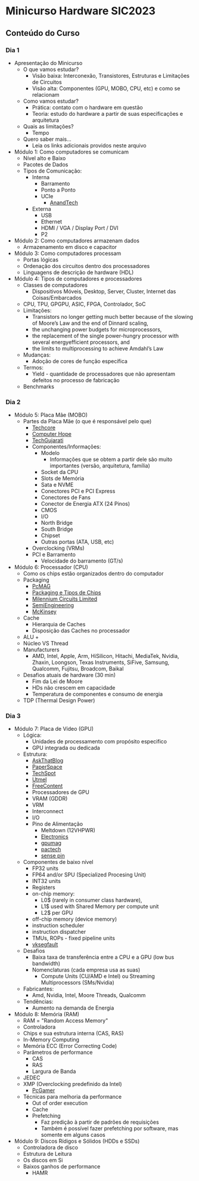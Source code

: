 # Minicurso Hardware SIC2023

## Conteúdo do Curso

### Dia 1

+ Apresentação do Minicurso
	+ O que vamos estudar?
		+ Visão baixa: Interconexão, Transistores, Estruturas e Limitações de Circuitos
		+ Visão alta: Componentes (GPU, MOBO, CPU, etc) e como se relacionam
	+ Como vamos estudar?
		+ Prática: contato com o hardware em questão
		+ Teoria: estudo do hardware a partir de suas especificações e arquitetura
	+ Quais as limitações?
		+ Tempo 
	+ Quero saber mais...
		+ Leia os links adicionais providos neste arquivo
+ Módulo 1: Como computadores se comunicam
	+ Nível alto e Baixo
	+ Pacotes de Dados
	+ Tipos de Comunicação:
		+ Interna
			+ Barramento
			+ Ponto a Ponto
			+ UCIe
				+ [AnandTech](https://www.anandtech.com/show/17288/universal-chiplet-interconnect-express-ucie-announced-setting-standards-for-the-chiplet-ecosystem) 
		+ Externa
			+ USB
			+ Ethernet
			+ HDMI / VGA / Display Port / DVI
			+ P2
+ Módulo 2: Como computadores armazenam dados
	+ Armazenamento em disco e capacitor
+ Módulo 3: Como computadores processam
	+ Portas lógicas
	+ Ordenação dos circuitos dentro dos processadores
	+ Linguagens de descrição de hardware (HDL)
+ Módulo 4: Tipos de computadores e processadores
	+ Classes de computadores
		+ Dispositivos Móveis, Desktop, Server, Cluster, Internet das Coisas/Embarcados
	+ CPU, TPU, GPGPU, ASIC, FPGA, Controlador, SoC
	+ Limitações:
		+ Transistors no longer getting much better because of the slowing of Moore’s Law and the end of Dinnard scaling,
		+ the unchanging power budgets for microprocessors,
		+ the replacement of the single power-hungry processor with several energyefficient processors, and
		+ the limits to multiprocessing to achieve Amdahl’s Law
	+ Mudanças:
		+ Adoção de cores de função específica
	+ Termos:
		+ Yield - quantidade de processadores que não apresentam defeitos no processo de fabricação
	+ Benchmarks

### Dia 2

+ Módulo 5: Placa Mãe (MOBO)
	+ Partes da Placa Mãe (o que é responsável pelo que)
		+ [Techcore](https://www.techchore.com/parts-motherboard-functions/)
		+ [Computer Hope](https://www.computerhope.com/jargon/m/mothboar.htm)
		+ [TechGujarati](https://techgujarati.com/en/computers-en/motherboard-the-most-important-part-of-pc/)
		+ Componentes/Informações:
			+ Modelo
				+ Informações que se obtem a partir dele são muito importantes (versão, arquitetura, família)
			+ Socket da CPU 
			+ Slots de Memória
			+ Sata e NVME
			+ Conectores PCI e PCI Express
			+ Conectores de Fans
			+ Conector de Energia ATX (24 Pinos)
			+ CMOS
			+ I/O
			+ North Bridge
			+ South Bridge
			+ Chipset
			+ Outras portas (ATA, USB, etc)
		+ Overclocking (VRMs)
		+ PCI e Barramento
			+ Velocidade do barramento (GT/s)
+ Módulo 6: Processador (CPU) 
	+ Como os chips estão organizados dentro do computador
	+ Packaging
		+ [PcMAG](https://www.pcmag.com/encyclopedia/term/chip-package)
		+ [Packaging e Tipos de Chips](https://faculty.eng.ufl.edu/navid-asadi/wp-content/uploads/sites/84/2021/09/Lecture-9-Packaging-1-3.pdf) 
		+ [Milennium Circuits Limited](https://www.mclpcb.com/blog/ic-packaging-information/)
		+ [SemiEngineering](https://semiengineering.com/knowledge_centers/packaging/)
		+ [McKinsey](https://www.mckinsey.com/industries/semiconductors/our-insights/advanced-chip-packaging-how-manufacturers-can-play-to-win)       
	+ Cache
		+ Hierarquia de Caches
		+ Disposição das Caches no processador
	+ ALU
		+ 
	+ Núcleo VS Thread
	+ Manufacturers
		+ AMD, Intel, Apple, Arm, HiSilicon, Hitachi, MediaTek, Nvidia, Zhaxin, Loongson, Texas Instruments, SiFive, Samsung, Qualcomm, Fujitsu, Broadcom, Baikal
	+ Desafios atuais de hardware (30 min)
		+ Fim da Lei de Moore
		+ HDs não crescem em capacidade
		+ Temperatura de componentes e consumo de energia
	+ TDP (Thermal Design Power)

### Dia 3

+ Módulo 7: Placa de Vídeo (GPU)
    + Lógica:
		+ Unidades de processamento com propósito especifico
		+ GPU integrada ou dedicada
	+ Estrutura:
		+ [AskThatBlog](https://www.akshatblog.com/graphics-card-components-explained-in-detail/)
		+ [PaperSpace](https://blog.paperspace.com/a-complete-anatomy-of-a-graphics-card-case-study-of-the-nvidia-a100/)
		+ [TechSpot](https://www.techspot.com/article/1988-anatomy-graphics-card/)
		+ [Utmel](https://www.utmel.com/blog/categories/integrated%20circuit/graphics-card-explained-classification-working-and-structure)
		+ [FreeContent](https://freecontent.manning.com/getting-to-know-gpus/)
		+ Processadores de GPU 
		+ VRAM (GDDR)
		+ VRM
		+ Interconnect
		+ I/O
		+ Pino de Alimentação
			+ Meltdown (12VHPWR)
			+ [Electronics](https://electronics.stackexchange.com/questions/182841/why-do-graphics-card-power-cables-pcie-etc-use-more-than-two-wires)
			+ [gpumag](https://www.gpumag.com/gpu-power-connectors-explained/)
			+ [pactech](https://pactech-inc.com/difference-between-6-pin-8-pin-12-pin-gpu-cable/)
			+ [sense pin](https://electronics.stackexchange.com/questions/339033/what-is-the-use-of-sense-and-in-a-psu)
	+ Componentes de baixo nível
		+ FP32 units
		+ FP64 and/or SPU (Specialized Procesing Unit)
		+ INT32 units
		+ Registers
		+ on-chip memory: 
			+ L0$ (rarely in consumer class hardware),
			+ L1$ used with Shared Memory per compute unit
			+ L2$ per GPU
		+ off-chip memory (device memory)
		+ instruction scheduler
		+ instruction dispatcher
		+ TMUs, ROPs - fixed pipeline units
		+ [vksegfault](https://vksegfault.github.io//posts/gentle-intro-gpu-inner-workings/)
	+ Desafios
		+ Baixa taxa de transferência entre a CPU e a GPU (low bus bandwidth)
		+ Nomenclaturas (cada empresa usa as suas)
			+ Compute Units (CU/AMD e Intel) ou Streaming Multiprocessors (SMs/Nvidia)
    + Fabricantes:
		+ Amd, Nvidia, Intel, Moore Threads, Qualcomm
	+ Tendências:
		+ Aumento na demanda de Energia
+ Módulo 8: Memória (RAM) 
	+ RAM = "Random Access Memory"
    + Controladora
    + Chips e sua estrutura interna (CAS, RAS)
	+ In-Memory Computing
	+ Memória ECC (Error Correcting Code)
	+ Parâmetros de performance
		+ CAS
		+ RAS
		+ Largura de Banda
	+ JEDEC
	+ XMP (Overclocking predefinido da Intel)   
		+ [PcGamer](https://www.pcgamer.com/what-are-xmp-profiles-and-how-do-i-use-them/)
	+ Técnicas para melhoria da performance
		+ Out of order execution
		+ Cache
		+ Prefetching
			+ Faz predição à partir de padrões de requisições
			+ Também é possível fazer prefetching por software, mas somente em alguns casos
+ Módulo 9: Discos Rídigos e Sólidos (HDDs e SSDs)
    + Controladora de disco
    + Estrutura de Leitura
    + Os discos em Si
	+ Baixos ganhos de performance
		+ HAMR